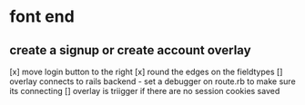 

# font end
 ## create a signup or create account overlay
   [x] move login button to the right
   [x] round the edges on the fieldtypes
   [] overlay connects to rails backend
      - set a debugger on route.rb to make sure its connecting
   [] overlay is triigger if there are no session cookies saved